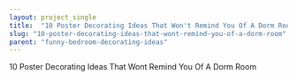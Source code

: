 ```yaml
---
layout: project_single
title:  "10 Poster Decorating Ideas That Won't Remind You Of A Dorm Room"
slug: "10-poster-decorating-ideas-that-wont-remind-you-of-a-dorm-room"
parent: "funny-bedroom-decorating-ideas"
---
```

10 Poster Decorating Ideas That Wont Remind You Of A Dorm Room